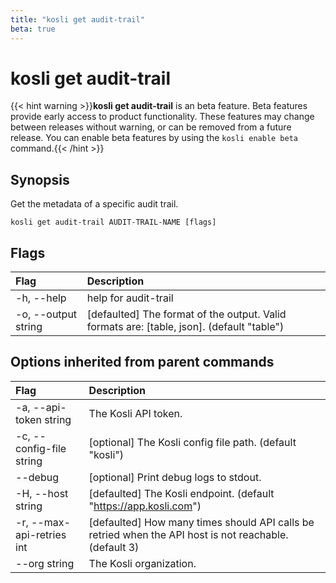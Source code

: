 ```yaml
---
title: "kosli get audit-trail"
beta: true
---
```


# kosli get audit-trail

{{< hint warning >}}**kosli get audit-trail** is an beta feature. 
Beta features provide early access to product functionality. These features may change between releases without warning, or can be removed from a future release.
You can enable beta features by using the `kosli enable beta` command.{{< /hint >}}
## Synopsis

Get the metadata of a specific audit trail.

```shell
kosli get audit-trail AUDIT-TRAIL-NAME [flags]
```

## Flags
| Flag | Description |
| :--- | :--- |
|    -h, --help  |  help for audit-trail  |
|    -o, --output string  |  [defaulted] The format of the output. Valid formats are: [table, json]. (default "table")  |


## Options inherited from parent commands
| Flag | Description |
| :--- | :--- |
|    -a, --api-token string  |  The Kosli API token.  |
|    -c, --config-file string  |  [optional] The Kosli config file path. (default "kosli")  |
|        --debug  |  [optional] Print debug logs to stdout.  |
|    -H, --host string  |  [defaulted] The Kosli endpoint. (default "https://app.kosli.com")  |
|    -r, --max-api-retries int  |  [defaulted] How many times should API calls be retried when the API host is not reachable. (default 3)  |
|        --org string  |  The Kosli organization.  |


